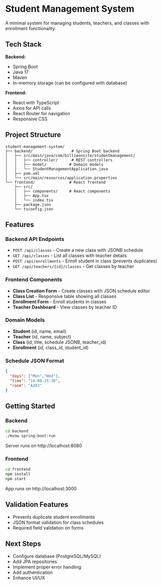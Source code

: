 # Student Management System

A minimal system for managing students, teachers, and classes with enrollment functionality.

## Tech Stack

**Backend:**
- Spring Boot
- Java 17
- Maven
- In-memory storage (can be configured with database)

**Frontend:**
- React with TypeScript
- Axios for API calls
- React Router for navigation
- Responsive CSS

## Project Structure

```
student-management-system/
├── backend/                 # Spring Boot backend
│   ├── src/main/java/com/billieonsite/studentmanagement/
│   │   ├── controller/      # REST controllers
│   │   ├── model/          # Domain models
│   │   └── StudentManagementApplication.java
│   ├── pom.xml
│   └── src/main/resources/application.properties
└── frontend/               # React frontend
    ├── src/
    │   ├── components/     # React components
    │   ├── App.tsx
    │   └── index.tsx
    ├── package.json
    └── tsconfig.json
```

## Features

### Backend API Endpoints
- `POST /api/classes` - Create a new class with JSONB schedule
- `GET /api/classes` - List all classes with teacher details  
- `POST /api/enrollments` - Enroll student in class (prevents duplicates)
- `GET /api/teachers/{id}/classes` - Get classes by teacher

### Frontend Components
- **Class Creation Form** - Create classes with JSON schedule editor
- **Class List** - Responsive table showing all classes
- **Enrollment Form** - Enroll students in classes
- **Teacher Dashboard** - View classes by teacher ID

### Domain Models
- **Student** (id, name, email)
- **Teacher** (id, name, subject)  
- **Class** (id, title, schedule JSONB, teacher_id)
- **Enrollment** (id, class_id, student_id)

### Schedule JSON Format
```json
{
  "days": ["Mon","Wed"], 
  "time": "14:00-15:30", 
  "room": "A203"
}
```

## Getting Started

### Backend
```bash
cd backend
./mvnw spring-boot:run
```
Server runs on http://localhost:8080

### Frontend
```bash
cd frontend
npm install
npm start
```
App runs on http://localhost:3000

## Validation Features
- Prevents duplicate student enrollments
- JSON format validation for class schedules
- Required field validation on forms

## Next Steps
- Configure database (PostgreSQL/MySQL)
- Add JPA repositories
- Implement proper error handling
- Add authentication
- Enhance UI/UX